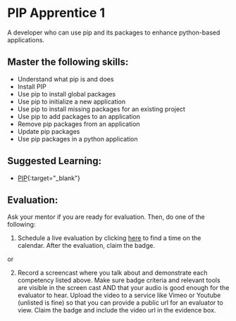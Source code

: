 # PIP Apprentice 1

A developer who can use pip and its packages to enhance python-based applications.

## Master the following skills:

- Understand what pip is and does
- Install PIP
- Use pip to install global packages
- Use pip to initialize a new application
- Use pip to install missing packages for an existing project
- Use pip to add packages to an application
- Remove pip packages from an application
- Update pip packages
- Use pip packages in a python application

## Suggested Learning:

- [PIP](https://pip.pypa.io/en/stable/){:target="\_blank"}

## Evaluation:

Ask your mentor if you are ready for evaluation. Then, do one of the following:

1. Schedule a live evaluation by clicking [here](https://api.logro.io/widget/appointment/codex-evals/full-stack) to find a time on the calendar. After the evaluation, claim the badge.

or

2. Record a screencast where you talk about and demonstrate each competency listed above. Make sure badge criteria and relevant tools are visible in the screen cast AND that your audio is good enough for the evaluator to hear. Upload the video to a service like Vimeo or Youtube (unlisted is fine) so that you can provide a public url for an evaluator to view. Claim the badge and include the video url in the evidence box.
